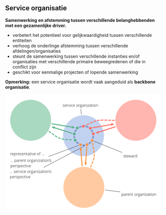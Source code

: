 ## Service organisatie

**Samenwerking en afstemming tussen verschillende belanghebbenden met een gezamenlijke driver.**

- verbetert het potentieel voor gelijkwaardigheid tussen verschillende entiteiten
- verhoog de onderlinge afstemming tussen verschillende afdelingen/organisaties
- steunt de samenwerking tussen verschillende instanties en/of organisaties met verschillende primaire beweegredenen of die in conflict zijn
- geschikt voor eenmalige projecten of lopende samenwerking

**Opmerking:** een service organisatie wordt vaak aangeduid als **backbone organisatie**.

![Service organisatie](img/structural-patterns/service-organization-text.png)